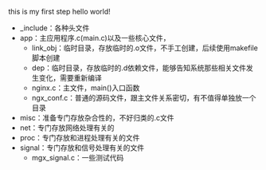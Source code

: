 this is my first step
hello world!

* _include：各种头文件
* app：主应用程序.c(main.c)以及一些核心文件，
	* link_obj：临时目录，存放临时的.o文件，不手工创建，后续使用makefile脚本创建
	* dep：临时目录，存放临时的.d依赖文件，能够告知系统那些相关文件发生变化，需要重新编译
	* nginx.c：主文件，main()入口函数
	* ngx_conf.c：普通的源码文件，跟主文件关系密切，有不值得单独放一个目录
* misc：准备专门存放杂合性的，不好归类的.c文件
* net：专门存放网络处理有关的
* proc：专门存放和进程处理有关的文件
* signal：专门存放和信号处理有关的文件
	* mgx_signal.c：一些测试代码
